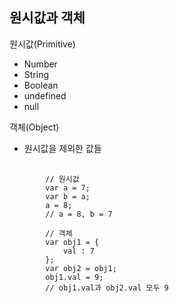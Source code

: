 ## 원시값과 객체
원시값(Primitive)
- Number
- String
- Boolean
- undefined
- null

객체(Object)
- 원시값을 제외한 값들

<pre>
    <code>
        // 원시값
        var a = 7;
        var b = a;
        a = 8;
        // a = 8, b = 7

        // 객체
        var obj1 = {
            val : 7
        };
        var obj2 = obj1;
        obj1.val = 9;
        // obj1.val과 obj2.val 모두 9
    </code>
</pre>
